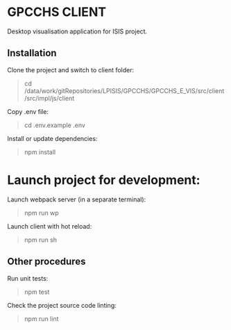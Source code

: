 # GPCCHS CLIENT

Desktop visualisation application for ISIS project.

## Installation

Clone the project and switch to client folder:
> cd /data/work/gitRepositories/LPISIS/GPCCHS/GPCCHS_E_VIS/src/client/src/impl/js/client

Copy .env file:
> cd .env.example .env

Install or update dependencies:
> npm install

# Launch project for development:

Launch webpack server (in a separate terminal):
> npm run wp

Launch client with hot reload:
> npm run sh

## Other procedures

Run unit tests:
> npm test

Check the project source code linting:
> npm run lint

